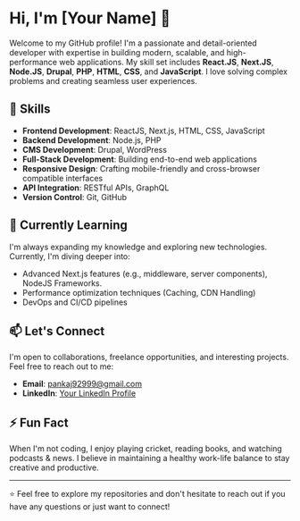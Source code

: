 # Hi, I'm [Your Name] 👋

Welcome to my GitHub profile! I'm a passionate and detail-oriented developer with expertise in building modern, scalable, and high-performance web applications. My skill set includes **React.JS**, **Next.JS**, **Node.JS**, **Drupal**, **PHP**, **HTML**, **CSS**, and **JavaScript**. I love solving complex problems and creating seamless user experiences.

## 🚀 Skills

- **Frontend Development**: ReactJS, Next.js, HTML, CSS, JavaScript
- **Backend Development**: Node.js, PHP
- **CMS Development**: Drupal, WordPress
- **Full-Stack Development**: Building end-to-end web applications
- **Responsive Design**: Crafting mobile-friendly and cross-browser compatible interfaces
- **API Integration**: RESTful APIs, GraphQL
- **Version Control**: Git, GitHub


## 🌱 Currently Learning

I'm always expanding my knowledge and exploring new technologies. Currently, I'm diving deeper into:

- Advanced Next.js features (e.g., middleware, server components), NodeJS Frameworks.
- Performance optimization techniques (Caching, CDN Handling)
- DevOps and CI/CD pipelines

## 📫 Let's Connect

I'm open to collaborations, freelance opportunities, and interesting projects. Feel free to reach out to me:

- **Email**: [pankaj92999@gmail.com](mailto:your.email@example.com)
- **LinkedIn**: [Your LinkedIn Profile](https://www.linkedin.com/in/pankaj9299/)

## ⚡ Fun Fact

When I'm not coding, I enjoy playing cricket, reading books, and watching podcasts & news. I believe in maintaining a healthy work-life balance to stay creative and productive.

---

⭐️ Feel free to explore my repositories and don't hesitate to reach out if you have any questions or just want to connect!
